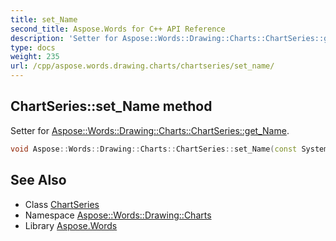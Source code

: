 ```yaml
---
title: set_Name
second_title: Aspose.Words for C++ API Reference
description: 'Setter for Aspose::Words::Drawing::Charts::ChartSeries::get_Name.'
type: docs
weight: 235
url: /cpp/aspose.words.drawing.charts/chartseries/set_name/
---
```

## ChartSeries::set_Name method


Setter for [Aspose::Words::Drawing::Charts::ChartSeries::get_Name](../get_name/).

```cpp
void Aspose::Words::Drawing::Charts::ChartSeries::set_Name(const System::String &value)
```

## See Also

* Class [ChartSeries](../)
* Namespace [Aspose::Words::Drawing::Charts](../../)
* Library [Aspose.Words](../../../)
